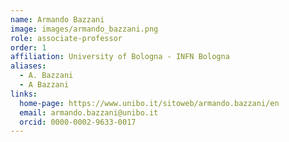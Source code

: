 ```yaml
---
name: Armando Bazzani
image: images/armando_bazzani.png
role: associate-professor
order: 1
affiliation: University of Bologna - INFN Bologna
aliases:
  - A. Bazzani
  - A Bazzani
links:
  home-page: https://www.unibo.it/sitoweb/armando.bazzani/en
  email: armando.bazzani@unibo.it
  orcid: 0000-0002-9633-0017
---
```

